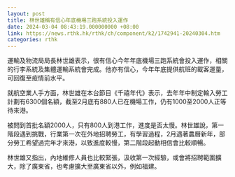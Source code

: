 ```yaml
---
layout: post
title: 林世雄稱有信心年底機場三跑系統投入運作
date: 2024-03-04 08:43:19.000000000 +08:00
link: https://news.rthk.hk/rthk/ch/component/k2/1742941-20240304.htm
categories: rthk
---
```


運輸及物流局局長林世雄表示，很有信心今年年底機場三跑系統會投入運作，相關的行李系統及集體運輸系統會完成。他亦有信心，今年年底提供航班的載客運量，可回復至疫情前水平。

就航空業人手方面，林世雄在本台節目《千禧年代》表示，去年年中制定輸入勞工計劃有6300個名額，截至2月底有880人已在機場工作，仍有1000至2000人正等待來港。

被問到首批名額2000人，只有800人到港工作，進度是否太慢。林世雄說，第一階段遇到挑戰，行業第一次在外地招聘勞工，有學習過程，2月遇著農曆新年，部分勞工希望過完年才來港，以致進度較慢，第二階段起動相信會比較順暢。

林世雄又指出，內地維修人員也比較緊張，汲收第一次經驗，或會將招聘範圍擴大，除了廣東省，也考慮擴大至廣東省以外，例如福建。
